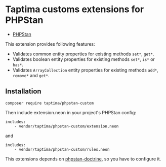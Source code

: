 # Taptima customs extensions for PHPStan

* [PHPStan](https://github.com/phpstan/phpstan)

This extension provides following features:


* Validates common entity properties for existing methods `set*`, `get*`.
* Validates boolean entity properties for existing methods `set*`, `is*` or `has*`.
* Validates `ArrayCollection` entity properties for existing methods `add*`, `remove*` and `get*`.

## Installation

`composer require taptima/phpstan-custom`

Then include extension.neon in your project's PHPStan config:

```neon
includes:
    - vendor/taptima/phpstan-custom/extension.neon
```

and 

```neon
includes:
    - vendor/taptima/phpstan-custom/rules.neon
```

This extensions depends on [phpstan-doctrine](https://github.com/phpstan/phpstan-doctrine), so you have to configure it.

